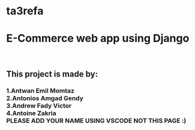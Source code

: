 # ta3refa
<h1>E-Commerce web app using Django </h1>  </br>
<h2> This project is made by: </br> <h3>
1.Antwan Emil Momtaz   </br>
2.Antonios Amgad Gendy </br>
3.Andrew Fady Victor  </br>
4.Antoine Zakria </br>
PLEASE ADD YOUR NAME USING VSCODE NOT THIS PAGE :)
